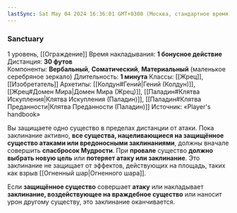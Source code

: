 ```yaml
---
lastSync: Sat May 04 2024 16:36:01 GMT+0300 (Москва, стандартное время)
---
```

### Sanctuary
1 уровень, [[Ограждение]]
Время накладывания: **1 бонусное действие**
Дистанция: **30 футов**
Компоненты: **Вербальный**, **Соматический**, **Материальный** (маленькое серебряное зеркало)
Длительность: **1 минута**
Классы: [[Жрец]], [[Изобретатель]]
Архетипы: [[Колдун#Гений|Гений (Колдун)]], [[Жрец#Домен Мира|Домен Мира (Жрец)]], [[Паладин#Клятва Искупления|Клятва Искупления (Паладин)]], [[Паладин#Клятва Преданности|Клятва Преданности (Паладин)]]
Источник: «Player's handbook»

Вы защищаете одно существо в пределах дистанции от атаки. Пока заклинание активно, **все существа, нацеливающиеся на защищённое существо атаками или вредоносными заклинаниями**, должны вначале совершить **спасбросок Мудрости**. При **провале** существо **должно выбрать новую цель** или **потеряет атаку или заклинание**. Это заклинание не защищает от эффектов, действующих на площадь, таких как взрыв [[Огненный шар|Огненного шара]].

Если **защищённое существо** совершает **атаку** или накладывает **заклинание, воздействующее на враждебное существо** или наносит урон другому существу, это заклинание оканчивается.
